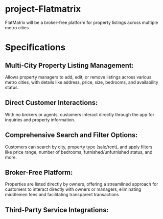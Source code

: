 # project-Flatmatrix
FlatMatrix will be a broker-free platform for property listings across multiple metro cities
# Specifications
## Multi-City Property Listing Management:
Allows property managers to add, edit, or remove listings across various metro cities, with details like address, price, size, bedrooms, and availability status.
## Direct Customer Interactions:
With no brokers or agents, customers interact directly through the app for inquiries and property information.
## Comprehensive Search and Filter Options:
Customers can search by city, property type (sale/rent), and apply filters like price range, number of bedrooms, furnished/unfurnished status, and more.
## Broker-Free Platform:
Properties are listed directly by owners, offering a streamlined approach for customers to interact directly with owners or managers, eliminating middlemen fees and facilitating transparent transactions 
## Third-Party Service Integrations:
